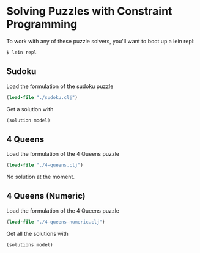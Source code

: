 # Solving Puzzles with Constraint Programming

To work with any of these puzzle solvers, you'll want to boot up a lein
repl:

```bash
$ lein repl
```

## Sudoku

Load the formulation of the sudoku puzzle

```clojure
(load-file "./sudoku.clj")
```

Get a solution with

```clojure
(solution model)
```

## 4 Queens

Load the formulation of the 4 Queens puzzle

```clojure
(load-file "./4-queens.clj")
```

No solution at the moment.

## 4 Queens (Numeric)

Load the formulation of the 4 Queens puzzle

```clojure
(load-file "./4-queens-numeric.clj")
```

Get all the solutions with

```
(solutions model)
```
